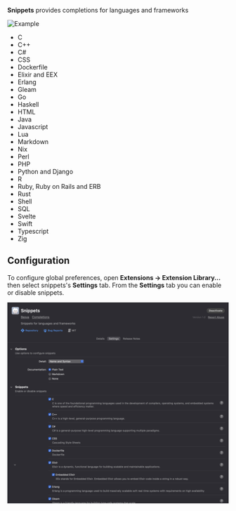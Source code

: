 
**Snippets** provides completions for languages and frameworks

![Example](https://raw.githubusercontent.com/besya/snippets.novaextension/refs/heads/main/Images/extension/example.gif)

- C
- C++
- C#
- CSS
- Dockerfile
- Elixir and EEX
- Erlang
- Gleam
- Go
- Haskell
- HTML
- Java
- Javascript
- Lua
- Markdown
- Nix
- Perl
- PHP
- Python and Django
- R
- Ruby, Ruby on Rails and ERB
- Rust
- Shell
- SQL
- Svelte
- Swift
- Typescript
- Zig

## Configuration

To configure global preferences, open **Extensions → Extension Library...** then select snippets's **Settings** tab.
From the **Settings** tab you can enable or disable snippets.

![Settings](https://raw.githubusercontent.com/besya/snippets.novaextension/refs/heads/main/Images/extension/settings.png)


